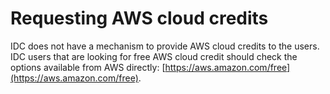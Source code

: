 # Requesting AWS cloud credits

IDC does not have a mechanism to provide AWS cloud credits to the users. IDC users that are looking for free AWS cloud credit should check the options available from AWS directly: [https://aws.amazon.com/free](https://aws.amazon.com/free).
